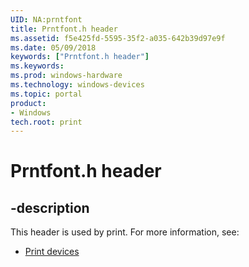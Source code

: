 ```yaml
---
UID: NA:prntfont
title: Prntfont.h header
ms.assetid: f5e425fd-5595-35f2-a035-642b39d97e9f
ms.date: 05/09/2018
keywords: ["Prntfont.h header"]
ms.keywords: 
ms.prod: windows-hardware
ms.technology: windows-devices
ms.topic: portal
product:
- Windows
tech.root: print
---
```


# Prntfont.h header


## -description


This header is used by print. For more information, see:

- [Print devices](../_print/index.md)
